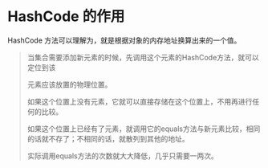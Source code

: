 # HashCode 的作用

HashCode 方法可以理解为，就是根据对象的内存地址换算出来的一个值。

> 当集合需要添加新元素的时候，先调用这个元素的HashCode方法，就可以定位到该
>
> 元素应该放置的物理位置。
>
> 如果这个位置上没有元素，它就可以直接存储在这个位置上，不用再进行任何的比较。
>
> 如果这个位置上已经有了元素，就调用它的equals方法与新元素比较，相同的话就不存了；不相同的话，就散列到其他的地址。
>
> 实际调用equals方法的次数就大大降低，几乎只需要一两次。